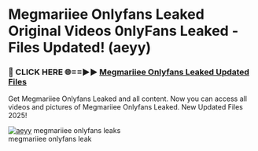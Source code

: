 # Megmariiee Onlyfans Leaked Original Videos 0nlyFans Leaked - Files Updated! (aeyy)

<h3>🔴 CLICK HERE 🌐==►► <a href="https://tinyurl.com/2jnfzry5" rel="nofollow">Megmariiee Onlyfans Leaked Updated Files</a></h3>

Get Megmariiee Onlyfans Leaked and all content. Now you can access all videos and pictures of Megmariiee Onlyfans Leaked. New Updated Files 2025!

[![aeyy](https://i.imgur.com/GyGTBgg.gif)](https://tinyurl.com/2jnfzry5)
megmariiee onlyfans leaks<br>
megmariiee onlyfans leak